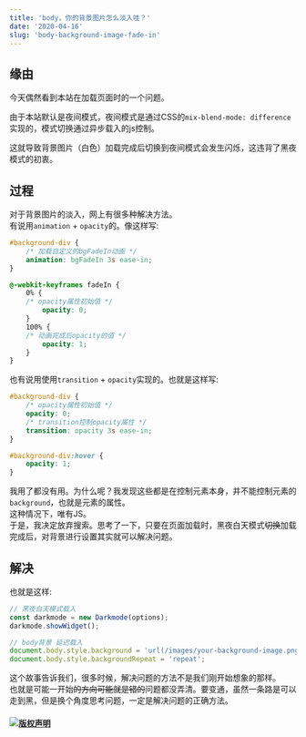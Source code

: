 ```yaml
---
title: 'body，你的背景图片怎么淡入哇？'
date: '2020-04-16'
slug: 'body-background-image-fade-in'
---
```


## 缘由

今天偶然看到本站在加载页面时的一个问题。

由于本站默认是夜间模式，夜间模式是通过CSS的`mix-blend-mode: difference`实现的，模式切换通过异步载入的js控制。

这就导致背景图片（白色）加载完成后切换到夜间模式会发生闪烁，这违背了黑夜模式的初衷。

## 过程

对于背景图片的淡入，网上有很多种解决方法。  
有说用`animation` + `opacity`的。像这样写:

```CSS
#background-div {
    /* 加载自定义的bgFadeIn动画 */  
    animation: bgFadeIn 3s ease-in;
}

@-webkit-keyframes fadeIn {
    0% {
    /* opacity属性初始值 */  
        opacity: 0;
    }
    100% {
    /* 动画完成后opacity的值 */  
        opacity: 1;
    }
}
```

也有说用使用`transition` + `opacity`实现的。也就是这样写:

```CSS
#background-div {
    /* opacity属性初始值 */  
    opacity: 0;
    /* transition控制opacity属性 */  
    transition: opacity 3s ease-in;
}

#background-div:hover {
    opacity: 1;
}
```

我用了都没有用。为什么呢？我发现这些都是在控制元素本身，并不能控制元素的`background`，也就是元素的属性。  
这种情况下，唯有JS。  
于是，我决定放弃搜索。思考了一下，只要在页面加载时，黑夜白天模式~~切换~~加载完成后，对背景进行设置其实就可以解决问题。

## 解决

也就是这样:

```javascript
// 黑夜白天模式载入
const darkmode = new Darkmode(options);
darkmode.showWidget();

// body背景 延迟载入
document.body.style.background = 'url(/images/your-background-image.png)';
document.body.style.backgroundRepeat = 'repeat';
```

这个故事告诉我们，很多时候，解决问题的方法不是我们刚开始想象的那样。  
也就是可能一开始~~的方向可能就是错的~~问题都没弄清。要变通，虽然一条路是可以走到黑，但是换个角度思考问题，一定是解决问题的正确方法。

#### [![版权声明](https://zsdycs.cn/images/creativecommons-cc.svg)](https://creativecommons.org/licenses/by-nc-nd/4.0/)
